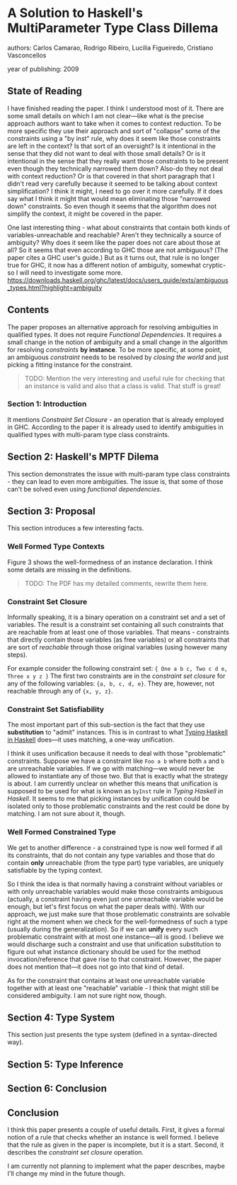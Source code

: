 # A Solution to Haskell's MultiParameter Type Class Dillema

authors: Carlos Camarao, Rodrigo Ribeiro, Lucilia Figueiredo, Cristiano Vasconcellos

year of publishing: 2009


## State of Reading
I have finished reading the paper. I think I understood most of it.
There are some small details on which I am not clear—like what is the precise approach authors want to take when it comes to context reduction.
To be more specific they use their approach and sort of "collapse" some of the constraints using a "by inst" rule, why does it seem like those constraints are left in the context?
Is that sort of an oversight? Is it intentional in the sense that they did not want to deal with those small details? Or is it intentional in the sense that they really want those constraints to be present even though they technically narrowed them down?
Also-do they not deal with context reduction?
Or is that covered in that short paragraph that I didn't read very carefully because it seemed to be talking about context simplification?
I think it might, I need to go over it more carefully.
If it does say what I think it might that would mean eliminating those "narrowed down" constraints.
So even though it seems that the algorithm does not simplify the context, it might be covered in the paper.

One last interesting thing - what about constraints that contain both kinds of variables-unreachable and reachable?
Aren't they technically a source of ambiguity?
Why does it seem like the paper does not care about those at all?
So it seems that even according to GHC those are not ambiguous? (The paper cites a GHC user's guide.)
But as it turns out, that rule is no longer true for GHC, it now has a different notion of ambiguity, somewhat cryptic-so I will need to investigate some more.
https://downloads.haskell.org/ghc/latest/docs/users_guide/exts/ambiguous_types.html?highlight=ambiguity


## Contents

The paper proposes an alternative approach for resolving ambiguities in qualified types.
It does not require *Functional Dependencies*.
It requires a small change in the notion of ambiguity and a small change in the algorithm for resolving *constraints* **by instance**.
To be more specific, at some point, an ambiguous *constraint* needs to be resolved by *closing the world* and just picking a fitting instance for the constraint.

> TODO: Mention the very interesting and useful rule for checking that an instance is valid and also that a class is valid. That stuff is great!

### Section 1: Introduction
It mentions *Constraint Set Closure* - an operation that is already employed in GHC.
According to the paper it is already used to identify ambiguities in qualified types with multi-param type class constraints.


## Section 2: Haskell's MPTF Dilema
This section demonstrates the issue with multi-param type class constraints - they can lead to even more ambiguities. The issue is, that some of those can't be solved even using *functional dependencies*.


## Section 3: Proposal
This section introduces a few interesting facts.

### Well Formed Type Contexts
Figure 3 shows the well-formedness of an instance declaration.
I think some details are missing in the definitions.

> TODO: The PDF has my detailed comments, rewrite them here.

### Constraint Set Closure
Informally speaking, it is a binary operation on a constraint set and a set of variables.
The result is a constraint set containing all such constraints that are reachable from at least one of those variables. That means - constraints that directly contain those variables (as free variables) or all constraints that are sort of *reachable* through those original variables (using however many steps).

For example consider the following constraint set:
`{ One a b c, Two c d e, Three x y z }`
The first two constraints are in the *constraint set closure* for any of the following variables: `{a, b, c, d, e}`. They are, however, not reachable through any of `{x, y, z}`.

### Constraint Set Satisfiability
The most important part of this sub-section is the fact that they use **substitution** to "admit" instances. This is in contrast to what [Typing Haskell in Haskell](./reports/typing-haskell-in-haskell.md) does—it uses matching, a one-way unification.

I think it uses unification because it needs to deal with those "problematic" constraints.
Suppose we have a constraint like `Foo a b` where both `a` and `b` are unreachable variables. If we go with matching—we would never be allowed to instantiate any of those two. But that is exactly what the strategy is about.
I am currently unclear on whether this means that unification is supposed to be used for what is known as `byInst` rule in *Typing Haskell in Haskell*. It seems to me that picking instances by unification could be isolated only to those problematic constraints and the rest could be done by matching. I am not sure about it, though.

### Well Formed Constrained Type
We get to another difference - a constrained type is now well formed if all its constraints, that do not contain any type variables and those that do contain **only** unreachable (from the type part) type variables, are uniquely satisfiable by the typing context.

So I think the idea is that normally having a constraint without variables or with only unreachable variables would make those constraints ambiguous (actually, a constraint having even just one unreachable variable would be enough, but let's first focus on what the paper deals with). With our approach, we just make sure that those problematic constraints are solvable right at the moment when we check for the well-formedness of such a type (usually during the generalization). So if we can **unify** every such problematic constraint with at most one instance—all is good. I believe we would discharge such a constraint and use that unification substitution to figure out what instance dictionary should be used for the method invocation/reference that gave rise to that constraint. However, the paper does not mention that—it does not go into that kind of detail.

As for the constraint that contains at least one unreachable variable together with at least one "reachable" variable - I think that might still be considered ambiguity. I am not sure right now, though.


## Section 4: Type System
This section just presents the type system (defined in a syntax-directed way).


## Section 5: Type Inference


## Section 6: Conclusion


## Conclusion
I think this paper presents a couple of useful details.
First, it gives a formal notion of a rule that checks whether an instance is well formed. I believe that the rule as given in the paper is incomplete, but it is a start.
Second, it describes the *constraint set closure* operation.

I am currently not planning to implement what the paper describes, maybe I'll change my mind in the future though.
